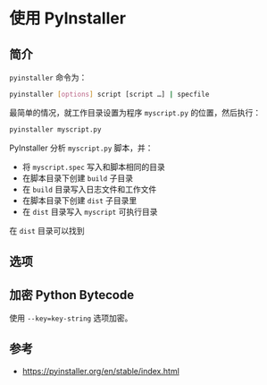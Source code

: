 # 使用 PyInstaller

## 简介

`pyinstaller` 命令为：

```bash
pyinstaller [options] script [script …] | specfile
```

最简单的情况，就工作目录设置为程序 `myscript.py` 的位置，然后执行：

```bash
pyinstaller myscript.py
```

PyInstaller 分析 `myscript.py` 脚本，并：

- 将 `myscript.spec` 写入和脚本相同的目录
- 在脚本目录下创建 `build` 子目录
- 在 `build` 目录写入日志文件和工作文件
- 在脚本目录下创建 `dist` 子目录里
- 在 `dist` 目录写入 `myscript` 可执行目录

在 `dist` 目录可以找到

## 选项



## 加密 Python Bytecode

使用 `--key=key-string` 选项加密。

## 参考

- https://pyinstaller.org/en/stable/index.html
